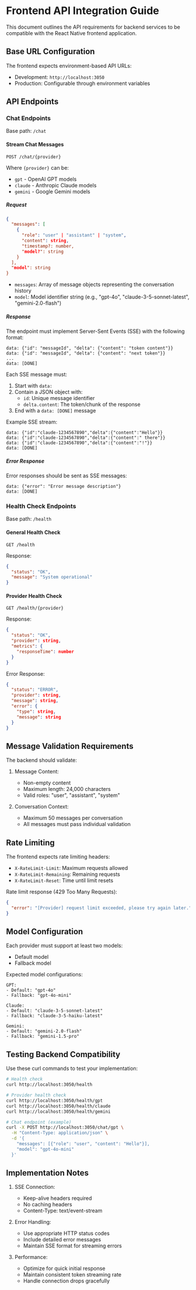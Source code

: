 # Frontend API Integration Guide

This document outlines the API requirements for backend services to be compatible with the React Native frontend application.

## Base URL Configuration

The frontend expects environment-based API URLs:
- Development: `http://localhost:3050`
- Production: Configurable through environment variables

## API Endpoints

### Chat Endpoints

Base path: `/chat`

#### Stream Chat Messages

```
POST /chat/{provider}
```

Where `{provider}` can be:
- `gpt` - OpenAI GPT models
- `claude` - Anthropic Claude models
- `gemini` - Google Gemini models

##### Request

```json
{
  "messages": [
    {
      "role": "user" | "assistant" | "system",
      "content": string,
      "timestamp?: number,
      "model?": string
    }
  ],
  "model": string
}
```

- `messages`: Array of message objects representing the conversation history
- `model`: Model identifier string (e.g., "gpt-4o", "claude-3-5-sonnet-latest", "gemini-2.0-flash")

##### Response

The endpoint must implement Server-Sent Events (SSE) with the following format:

```
data: {"id": "messageId", "delta": {"content": "token content"}}
data: {"id": "messageId", "delta": {"content": "next token"}}
...
data: [DONE]
```

Each SSE message must:
1. Start with `data: `
2. Contain a JSON object with:
   - `id`: Unique message identifier
   - `delta.content`: The token/chunk of the response
3. End with a `data: [DONE]` message

Example SSE stream:
```
data: {"id":"claude-1234567890","delta":{"content":"Hello"}}
data: {"id":"claude-1234567890","delta":{"content":" there"}}
data: {"id":"claude-1234567890","delta":{"content":"!"}}
data: [DONE]
```

##### Error Response

Error responses should be sent as SSE messages:

```
data: {"error": "Error message description"}
data: [DONE]
```

### Health Check Endpoints

Base path: `/health`

#### General Health Check
```
GET /health
```

Response:
```json
{
  "status": "OK",
  "message": "System operational"
}
```

#### Provider Health Check
```
GET /health/{provider}
```

Response:
```json
{
  "status": "OK",
  "provider": string,
  "metrics": {
    "responseTime": number
  }
}
```

Error Response:
```json
{
  "status": "ERROR",
  "provider": string,
  "message": string,
  "error": {
    "type": string,
    "message": string
  }
}
```

## Message Validation Requirements

The backend should validate:

1. Message Content:
   - Non-empty content
   - Maximum length: 24,000 characters
   - Valid roles: "user", "assistant", "system"

2. Conversation Context:
   - Maximum 50 messages per conversation
   - All messages must pass individual validation

## Rate Limiting

The frontend expects rate limiting headers:
- `X-RateLimit-Limit`: Maximum requests allowed
- `X-RateLimit-Remaining`: Remaining requests
- `X-RateLimit-Reset`: Time until limit resets

Rate limit response (429 Too Many Requests):
```json
{
  "error": "[Provider] request limit exceeded, please try again later."
}
```

## Model Configuration

Each provider must support at least two models:
- Default model
- Fallback model

Expected model configurations:
```
GPT:
- Default: "gpt-4o"
- Fallback: "gpt-4o-mini"

Claude:
- Default: "claude-3-5-sonnet-latest"
- Fallback: "claude-3-5-haiku-latest"

Gemini:
- Default: "gemini-2.0-flash"
- Fallback: "gemini-1.5-pro"
```

## Testing Backend Compatibility

Use these curl commands to test your implementation:

```bash
# Health check
curl http://localhost:3050/health

# Provider health check
curl http://localhost:3050/health/gpt
curl http://localhost:3050/health/claude
curl http://localhost:3050/health/gemini

# Chat endpoint (example)
curl -X POST http://localhost:3050/chat/gpt \
  -H "Content-Type: application/json" \
  -d '{
    "messages": [{"role": "user", "content": "Hello"}],
    "model": "gpt-4o-mini"
  }'
```

## Implementation Notes

1. SSE Connection:
   - Keep-alive headers required
   - No caching headers
   - Content-Type: text/event-stream

2. Error Handling:
   - Use appropriate HTTP status codes
   - Include detailed error messages
   - Maintain SSE format for streaming errors

3. Performance:
   - Optimize for quick initial response
   - Maintain consistent token streaming rate
   - Handle connection drops gracefully